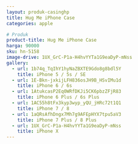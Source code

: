 ```yaml
---
layout: produk-casinghp
title: Hug Me iPhone Case
categories: apple

# Produk
product-title: Hug Me iPhone Case
harga: 90000
sku: hn-5158
image-drive: 1UX_GrC-P1a-H4hvYYTa1G9eaDyP-mNss
gallery:
  - url: 1b74q_TqIhY1hyNaZBXTE9Gdo8g8bdl5Y
    title: iPhone 5 / 5s / SE
  - url: 1E-Bkn-jxkijLFH836osJH9B_HSvIMu1d
    title: iPhone 6 / 6s
  - url: 1AtukcasP2Eq0WRfDKJi5CK6pbzZFjR83
    title: iPhone 6 Plus / 6s Plus
  - url: 1AC55h8tFx3kyp3wyp_yQU_jHRc72t1Q1
    title: iPhone 7 / 8
  - url: 1aQRsAfhDngx7Mh7g9AFEpHYX7tpu5aV3
    title: iPhone 7 Plus / 8 Plus
  - url: 1UX_GrC-P1a-H4hvYYTa1G9eaDyP-mNss
    title: iPhone X
---
```


